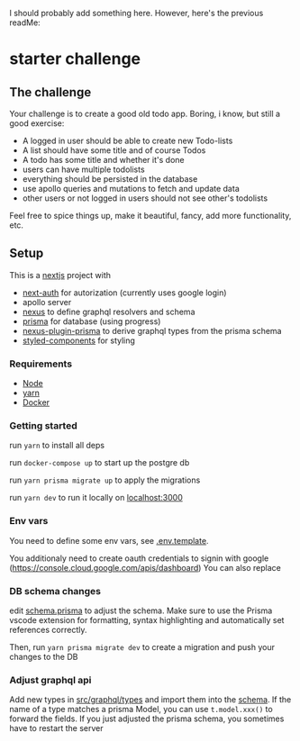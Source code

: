 I should probably add something here. However, here's the previous readMe:




# starter challenge

## The challenge

Your challenge is to create a good old todo app. Boring, i know, but still a good exercise:

- A logged in user should be able to create new Todo-lists
- A list should have some title and of course Todos
- A todo has some title and whether it's done
- users can have multiple todolists
- everything should be persisted in the database
- use apollo queries and mutations to fetch and update data
- other users or not logged in users should not see other's todolists

Feel free to spice things up, make it beautiful, fancy, add more functionality, etc.

## Setup

This is a [nextjs](https://nextjs.org/) project with

- [next-auth](https://next-auth.js.org/) for autorization (currently uses google login)
- apollo server
- [nexus](https://nexusjs.org/) to define graphql resolvers and schema
- [prisma](https://www.prisma.io/) for database (using progress)
- [nexus-plugin-prisma](https://nexusjs.org/docs/plugins/prisma/overview) to derive graphql types from the prisma schema
- [styled-components](https://github.com/styled-components/styled-components) for styling

### Requirements

- [Node](https://nodejs.org/en/)
- [yarn](https://yarnpkg.com/)
- [Docker](https://www.docker.com/)

### Getting started

run `yarn` to install all deps

run `docker-compose up` to start up the postgre db

run `yarn prisma migrate up` to apply the migrations

run `yarn dev` to run it locally on [localhost:3000](http://localhost:3000)

### Env vars

You need to define some env vars, see [.env.template](.env.template).

You additionaly need to create oauth credentials to signin with google (https://console.cloud.google.com/apis/dashboard)
You can also replace

### DB schema changes

edit [schema.prisma](prisma/schema.prisma) to adjust the schema.
Make sure to use the Prisma vscode extension for formatting, syntax highlighting
and automatically set references correctly.

Then, run `yarn prisma migrate dev` to create a migration and push your changes to the DB

### Adjust graphql api

Add new types in [src/graphql/types](src/graphql/types) and import them into the [schema](src/graphql/schema.ts).
If the name of a type matches a prisma Model, you can use `t.model.xxx()` to forward the fields. If you just
adjusted the prisma schema, you sometimes have to restart the server

